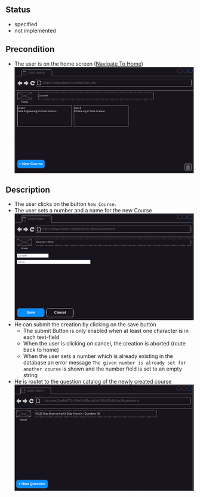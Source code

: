 ## Status
- specified
- not implemented

## Precondition
- The user is on the home screen ([Navigate To Home](./navigate-to-home/navigate-to-home.md))
![Home](../mockups/home.png)

## Description
- The user clicks on the button `New Course`.
- The user sets a number and a name for the new Course
![New course](../mockups/course-new.png)
- He can submit the creation by clicking on the save button
    - The submit Button is only enabled when at least one character is in each text-field
    - When the user is clicking on cancel, the creation is aborted (route back to home)
    - When the user sets a number which is already existing in the database an error message `The given number is already set for another course` is shown and the number field is set to an empty string
- He is routet to the question catalog of the newly created course
![Question List empty](../mockups/question-list-empty.png)